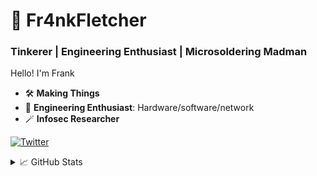 # 🐲 Fr4nkFletcher

### Tinkerer | Engineering Enthusiast | Microsoldering Madman

Hello! I'm Frank

- 🛠 **Making Things**
- 🔮 **Engineering Enthusiast**: Hardware/software/network
- 🪄 **Infosec Researcher**

<a href="https://twitter.com/intent/follow?screen_name=Fr4nkFletcher"><img src="https://img.shields.io/twitter/follow/Fr4nkFletcher?style=for-the-badge&logo=twitter" alt="Twitter"></a>
</br>

<details>
  <summary>📈 GitHub Stats</summary>
  <p align="left">
    <a href="https://github.com/Fr4nkFletcher">
      <img src="http://github-profile-summary-cards.vercel.app/api/cards/profile-details?username=Fr4nkFletcher&theme=transparent" />
    </a>
    <a href="https://github.com/Fr4nkFletcher">
      <img src="https://github-readme-streak-stats.herokuapp.com/?user=Fr4nkFletcher&hide_border=true&card_width=338&theme=transparent" />
    </a>
    <a href="https://github.com/Fr4nkFletcher">
      <img src="http://github-profile-summary-cards.vercel.app/api/cards/stats?username=Fr4nkFletcher&theme=transparent" />
    </a>
  </p>
</details>
